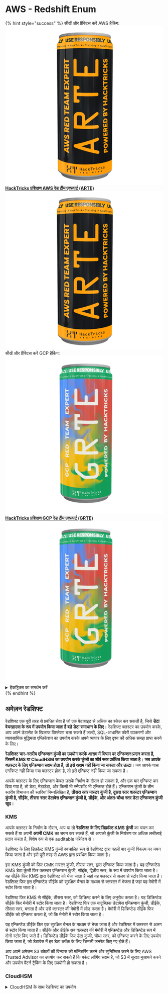 # AWS - Redshift Enum

{% hint style="success" %}
सीखें और प्रैक्टिस करें AWS हैकिंग: <img src="/.gitbook/assets/image.png" alt="" data-size="line">[**HackTricks प्रशिक्षण AWS रेड टीम एक्सपर्ट (ARTE)**](https://training.hacktricks.xyz/courses/arte)<img src="/.gitbook/assets/image.png" alt="" data-size="line">\
सीखें और प्रैक्टिस करें GCP हैकिंग: <img src="/.gitbook/assets/image (2).png" alt="" data-size="line">[**HackTricks प्रशिक्षण GCP रेड टीम एक्सपर्ट (GRTE)**<img src="/.gitbook/assets/image (2).png" alt="" data-size="line">](https://training.hacktricks.xyz/courses/grte)

<details>

<summary>हैकट्रिक्स का समर्थन करें</summary>

* [**सदस्यता योजनाएँ**](https://github.com/sponsors/carlospolop) की जाँच करें!
* **शामिल हों** 💬 [**डिस्कॉर्ड समूह**](https://discord.gg/hRep4RUj7f) या [**टेलीग्राम समूह**](https://t.me/peass) या हमें **ट्विटर** 🐦 [**@hacktricks\_live**](https://twitter.com/hacktricks\_live)** पर फॉलो** करें।
* **हैकिंग ट्रिक्स साझा करें, PRs सबमिट करके** [**HackTricks**](https://github.com/carlospolop/hacktricks) और [**HackTricks Cloud**](https://github.com/carlospolop/hacktricks-cloud) github रेपो में।

</details>
{% endhint %}

## अमेज़न रेडशिफ्ट

रेडशिफ्ट एक पूरी तरह से प्रबंधित सेवा है जो एक पेटाबाइट से अधिक का स्केल कर सकती है, जिसे **डेटा वेयरहाउस के रूप में उपयोग किया जाता है बड़े डेटा समाधान के लिए**। रेडशिफ्ट क्लस्टर का उपयोग करके, आप अपने डेटासेट के खिलाफ विश्लेषण चला सकते हैं जल्दी, SQL-आधारित क्वेरी उपकरणों और व्यावसायिक बुद्धिमत्ता एप्लिकेशन का उपयोग करके अपने व्यापार के लिए दृश्य की अधिक समझ प्राप्त करने के लिए।

**रेडशिफ्ट चार-स्तरीय एन्क्रिप्शन कुंजी का उपयोग करके आराम में विश्राम पर एन्क्रिप्शन प्रदान करता है, जिसमें KMS या CloudHSM का उपयोग करके कुंजी का शीर्ष स्तर प्रबंधित किया जाता है**। **जब आपके क्लस्टर के लिए एन्क्रिप्शन सक्षम होता है, तो इसे अक्षम नहीं किया जा सकता और उल्टा**। जब आपके पास एनक्रिप्ट नहीं किया गया क्लस्टर होता है, तो इसे एन्क्रिप्ट नहीं किया जा सकता है।

आपके क्लस्टर के लिए एन्क्रिप्शन केवल उसके निर्माण के दौरान हो सकता है, और एक बार एन्क्रिप्ट कर दिया गया है, तो डेटा, मेटाडेटा, और किसी भी स्नैपशॉट भी एन्क्रिप्ट होते हैं। एन्क्रिप्शन कुंजी के तीन स्तरीय विभाजन की स्तरियां निम्नलिखित हैं, **तीसरा स्तर मास्टर कुंजी है, दूसरा स्तर क्लस्टर एन्क्रिप्शन कुंजी है, सीईके, तीसरा स्तर डेटाबेस एन्क्रिप्शन कुंजी है, डीईके, और अंततः चौथा स्तर डेटा एन्क्रिप्शन कुंजी खुद**।

### KMS

आपके क्लस्टर के निर्माण के दौरान, आप या तो **रेडशिफ्ट के लिए डिफ़ॉल्ट KMS कुंजी** का चयन कर सकते हैं या अपनी **अपनी CMK** का चयन कर सकते हैं, जो आपको कुंजी के नियंत्रण पर अधिक लचीलाई प्रदान करता है, विशेष रूप से एक auditable परिपेक्ष्य से।

रेडशिफ्ट के लिए डिफ़ॉल्ट KMS कुंजी स्वचालित रूप से रेडशिफ्ट द्वारा पहली बार कुंजी विकल्प का चयन किया जाता है और इसे पूरी तरह से AWS द्वारा प्रबंधित किया जाता है।

इस KMS कुंजी को फिर CMK मास्टर कुंजी, तीसरा स्तर, द्वारा एन्क्रिप्ट किया जाता है। यह एन्क्रिप्टेड KMS डेटा कुंजी फिर क्लस्टर एन्क्रिप्शन कुंजी, सीईके, द्वितीय स्तर, के रूप में उपयोग किया जाता है। यह सीईके फिर KMS द्वारा रेडशिफ्ट को भेजा जाता है जहां यह क्लस्टर से अलग से स्टोर किया जाता है। रेडशिफ्ट फिर इस एन्क्रिप्टेड सीईके को सुरक्षित चैनल के माध्यम से क्लस्टर में भेजता है जहां यह मेमोरी में स्टोर किया जाता है।

रेडशिफ्ट फिर KMS से सीईके, तीसरा स्तर, को डिक्रिप्ट करने के लिए अनुरोध करता है। यह डिक्रिप्टेड सीईके फिर मेमोरी में स्टोर किया जाता है। रेडशिफ्ट फिर एक यादृच्छिक डेटाबेस एन्क्रिप्शन कुंजी, डीईके, तीसरा स्तर, बनाता है और उसे क्लस्टर की मेमोरी में लोड करता है। मेमोरी में डिक्रिप्टेड सीईके फिर डीईके को एन्क्रिप्ट करता है, जो कि मेमोरी में स्टोर किया जाता है।

यह एन्क्रिप्टेड डीईके फिर एक सुरक्षित चैनल के माध्यम से भेजा जाता है और रेडशिफ्ट में क्लस्टर से अलग से स्टोर किया जाता है। सीईके और डीईके अब क्लस्टर की मेमोरी में एन्क्रिप्टेड और डिक्रिप्टेड रूप में दोनों स्टोर किए जाते हैं। डिक्रिप्टेड डीईके फिर डेटा कुंजी, चौथा स्तर, को एन्क्रिप्ट करने के लिए उपयोग किया जाता है, जो डेटाबेस में हर डेटा ब्लॉक के लिए रैंडमली जनरेट किए गए होते हैं।

आप अपने अमेज़न S3 बकेटों की विन्यास की मॉनिटरिंग करने और सुनिश्चित करने के लिए AWS Trusted Advisor का उपयोग कर सकते हैं कि बकेट लॉगिंग सक्षम है, जो S3 में सुरक्षा मुआयने करने और उपयोग पैटर्न ट्रैकिंग के लिए उपयोगी हो सकता है।

### CloudHSM

<details>

<summary>CloudHSM के साथ रेडशिफ्ट का उपयोग</summary>

अपनी एन्क्रिप्शन करने के लिए CloudHSM के साथ काम करते समय, सबसे पहले आपको अपने HSM क्लाइंट और रेडशिफ्ट के बीच विश्वसनीय कनेक्शन सेट करना होगा जबकि क्लाइंट और सर्वर सर्टिफिकेट का उपयोग कर रहे हों।

यह कनेक्शन सुरक्षित संचार प्रदान करने के लिए आवश्यक है, जिससे आपके HSM क्लाइंट और रेडशिफ्ट क्लस्टर के बीच कुंजी भेजी जा सके। एक यादृच्छिक रूप से उत्पन्न निजी और सार्वजनिक कुंजी जोड़ी का उपयोग करके, रेडशिफ्ट एक पब्लिक क्लाइंट सर्टिफिकेट बनाता है, जो एन्क्रिप्ट किया जाता है और रेडशिफ्ट द्वारा स्टोर किया जाता है। इसे डाउनलोड करना और आपके HSM क्लाइंट में पंजीकृत करना होगा, और सही HSM पार्टीशन को निर्धारित करना होगा।

फिर आपको रेडशिफ्ट को आपके HSM क्लाइंट के निम्नलिखित विवरणों के साथ कॉन्फ
```bash
# Get clusters
aws redshift describe-clusters
## Get if publicly accessible
aws redshift describe-clusters | jq -r ".Clusters[].PubliclyAccessible"
## Get DB username to login
aws redshift describe-clusters | jq -r ".Clusters[].MasterUsername"
## Get endpoint
aws redshift describe-clusters | jq -r ".Clusters[].Endpoint"
## Public addresses of the nodes
aws redshift describe-clusters | jq -r ".Clusters[].ClusterNodes[].PublicIPAddress"
## Get IAM roles of the clusters
aws redshift describe-clusters | jq -r ".Clusters[].IamRoles"

# Endpoint access & authorization
aws redshift describe-endpoint-access
aws redshift describe-endpoint-authorization

# Get credentials
aws redshift get-cluster-credentials --db-user <username> --cluster-identifier <cluster-id>
## By default, the temporary credentials expire in 900 seconds. You can optionally specify a duration between 900 seconds (15 minutes) and 3600 seconds (60 minutes).
aws redshift get-cluster-credentials-with-iam --cluster-identifier <cluster-id>
## Gives creds to access redshift with the IAM redshift permissions given to the current AWS account
## More in https://docs.aws.amazon.com/redshift/latest/mgmt/redshift-iam-access-control-identity-based.html

# Authentication profiles
aws redshift describe-authentication-profiles

# Snapshots
aws redshift describe-cluster-snapshots

# Scheduled actions
aws redshift describe-scheduled-actions

# Connect
# The redshift instance must be publicly available (not by default), the sg need to allow inbounds connections to the port and you need creds
psql -h redshift-cluster-1.sdflju3jdfkfg.us-east-1.redshift.amazonaws.com -U admin -d dev -p 5439
```
## विशेषाधिकार

{% content-ref url="../../aws-privilege-escalation/aws-redshift-privesc.md" %}
[aws-redshift-privesc.md](../../aws-privilege-escalation/aws-redshift-privesc.md)
{% endcontent-ref %}

## स्थिरता

निम्नलिखित क्रियाएं क्लस्टर को अन्य AWS खातों को पहुंचने की अनुमति देने की अनुमति देती हैं:

* [authorize-endpoint-access](https://docs.aws.amazon.com/cli/latest/reference/redshift/authorize-endpoint-access.html)
* [authorize-snapshot-access](https://docs.aws.amazon.com/cli/latest/reference/redshift/authorize-snapshot-access.html)

{% hint style="success" %}
AWS हैकिंग सीखें और अभ्यास करें:<img src="/.gitbook/assets/image.png" alt="" data-size="line">[**HackTricks प्रशिक्षण AWS रेड टीम विशेषज्ञ (ARTE)**](https://training.hacktricks.xyz/courses/arte)<img src="/.gitbook/assets/image.png" alt="" data-size="line">\
GCP हैकिंग सीखें और अभ्यास करें: <img src="/.gitbook/assets/image (2).png" alt="" data-size="line">[**HackTricks प्रशिक्षण GCP रेड टीम विशेषज्ञ (GRTE)**<img src="/.gitbook/assets/image (2).png" alt="" data-size="line">](https://training.hacktricks.xyz/courses/grte)

<details>

<summary>हैकट्रिक्स का समर्थन करें</summary>

* [**सदस्यता योजनाएं**](https://github.com/sponsors/carlospolop) की जाँच करें!
* **शामिल हों** 💬 [**डिस्कॉर्ड समूह**](https://discord.gg/hRep4RUj7f) या [**टेलीग्राम समूह**](https://t.me/peass) या हमें **ट्विटर** 🐦 [**@hacktricks\_live**](https://twitter.com/hacktricks\_live)** पर फॉलो** करें।
* **हैकिंग ट्रिक्स साझा करें, हैकट्रिक्स** [**HackTricks**](https://github.com/carlospolop/hacktricks) और [**HackTricks Cloud**](https://github.com/carlospolop/hacktricks-cloud) github रेपो में PR जमा करके।

</details>
{% endhint %}
